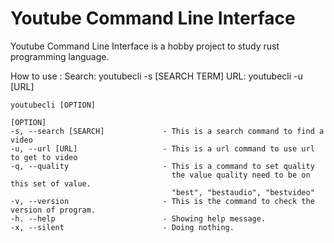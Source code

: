# Youtube Command Line Interface
Youtube Command Line Interface is a hobby project to study rust programming language.

How to use :
Search: youtubecli -s [SEARCH TERM]
URL: youtubecli -u [URL]

```
youtubecli [OPTION]

[OPTION]
-s, --search [SEARCH]             - This is a search command to find a video
-u, --url [URL]                   - This is a url command to use url to get to video
-q, --quality                     - This is a command to set quality
                                    the value quality need to be on this set of value.
                                    "best", "bestaudio", "bestvideo"
-v, --version                     - This is the command to check the version of program.
-h. --help                        - Showing help message.
-x, --silent                      - Doing nothing.
```